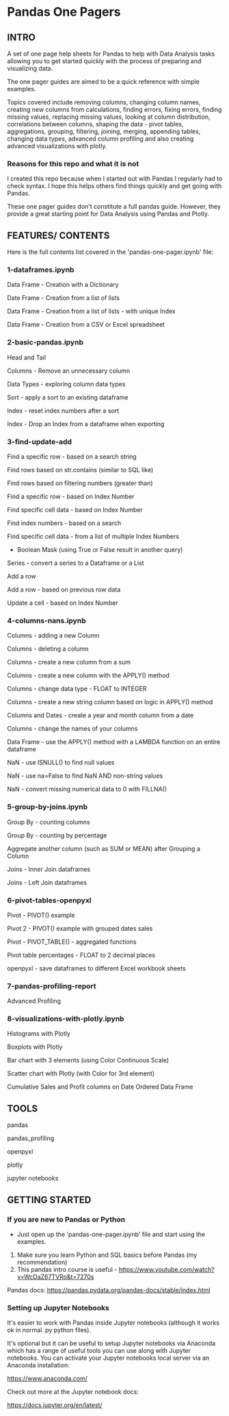 # Pandas One Pagers

## INTRO

A set of one page help sheets for Pandas to help with Data Analysis tasks allowing you to get started quickly with the process of preparing and visualizing data.

The one pager guides are aimed to be a quick reference with simple examples.

Topics covered include removing columns, changing column names, creating new columns from calculations, finding errors, fixing errors, finding missing values, replacing missing values, looking at column distribution, correlations between columns, shaping the data - pivot tables, aggregations, grouping, filtering, joining, merging, appending tables, changing data types, advanced column profiling and also creating advanced visualizations with plotly.

### Reasons for this repo and what it is not

I created this repo because when I started out with Pandas I regularly had to check syntax.  I hope this helps others find things quickly and get going with Pandas.

These one pager guides don't constitute a full pandas guide.  However, they provide a great starting point for Data Analysis using Pandas and Plotly.

## FEATURES/ CONTENTS
Here is the full contents list covered in the 'pandas-one-pager.ipynb' file:

### 1-dataframes.ipynb

Data Frame - Creation with a Dictionary

Date Frame - Creation from a list of lists

Data Frame - Creation from a list of lists - with unique Index

Data Frame - Creation from a CSV or Excel spreadsheet

### 2-basic-pandas.ipynb

Head and Tail

Columns - Remove an unnecessary column

Data Types - exploring column data types

Sort - apply a sort to an existing dataframe

Index - reset index numbers after a sort

Index - Drop an Index from a dataframe when exporting

### 3-find-update-add

Find a specific row - based on a search string

Find rows based on str.contains (similar to SQL like)

Find rows based on filtering numbers (greater than)

Find a specific row - based on Index Number

Find specific cell data - based on Index Number

Find index numbers - based on a search

Find specific cell data - from a list of multiple Index Numbers

  - Boolean Mask (using True or False result in another query)

Series - convert a series to a Dataframe or a List

Add a row

Add a row - based on previous row data

Update a cell - based on Index Number

### 4-columns-nans.ipynb

Columns - adding a new Column

Columns - deleting a column

Columns - create a new column from a sum

Columns - create a new column with the APPLY() method

Columns - change data type - FLOAT to INTEGER

Columns - create a new string column based on logic in APPLY() method

Columns and Dates - create a year and month column from a date

Columns - change the names of your columns

Data Frame - use the APPLY() method with a LAMBDA function on an entire dataframe

NaN - use ISNULL() to find null values

NaN - use na=False to find NaN AND non-string values

NaN - convert missing numerical data to 0 with FILLNA()

###  5-group-by-joins.ipynb

Group By - counting columns

Group By - counting by percentage

Aggregate another column (such as SUM or MEAN) after Grouping a Column

Joins - Inner Join dataframes

Joins - Left Join dataframes

### 6-pivot-tables-openpyxl

Pivot - PIVOT() example

Pivot 2 - PIVOT() example with grouped dates sales

Pivot - PIVOT_TABLE() - aggregated functions

Pivot table percentages - FLOAT to 2 decimal places

openpyxl - save dataframes to different Excel workbook sheets

### 7-pandas-profiling-report

Advanced Profiling

### 8-visualizations-with-plotly.ipynb

Histograms with Plotly

Boxplots with Plotly

Bar chart with 3 elements (using Color Continuous Scale)

Scatter chart with Plotly (with Color for 3rd element)

Cumulative Sales and Profit columns on Date Ordered Data Frame


## TOOLS

pandas

pandas_profiling

openpyxl

plotly

jupyter notebooks

## GETTING STARTED

### If you are new to Pandas or Python

- Just open up the 'pandas-one-pager.ipynb' file and start using the examples.

1. Make sure you learn Python and SQL basics before Pandas (my recommendation)
2. This pandas intro course is useful - https://www.youtube.com/watch?v=WcDaZ67TVRo&t=7270s

Pandas docs:
https://pandas.pydata.org/pandas-docs/stable/index.html

### Setting up Jupyter Notebooks

It's easier to work with Pandas inside Jupyter notebooks (although it works ok in normal .py python files). 

It's optional but it can be useful to setup Jupyter notebooks via Anaconda which has a range of useful tools you can use along with Jupyter notebooks.  You can activate your Jupyter notebooks local server via an Anaconda installation:

https://www.anaconda.com/

Check out more at the Jupyter notebook docs:

https://docs.jupyter.org/en/latest/ 
